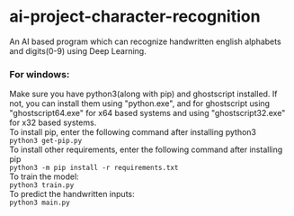 # ai-project-character-recognition
An AI based program which can recognize handwritten english alphabets and digits(0-9) using Deep Learning.

### For windows:
Make sure you have python3(along with pip) and ghostscript installed.  If not, you can install them using "python.exe", and for ghostscript using "ghostscript64.exe" for x64 based systems and using "ghostscript32.exe" for x32 based systems.<br>
To install pip, enter the following command after installing python3<br>
```python3 get-pip.py```<br>
To install other requirements, enter the following command after installing pip<br>
```python3 -m pip install -r requirements.txt```<br>
To train the model:<br>
```python3 train.py```<br>
To predict the handwritten inputs:<br>
```python3 main.py```<br>
